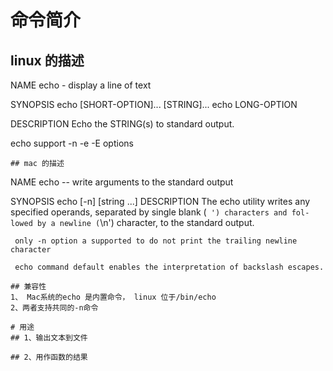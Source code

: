 # 命令简介
## linux 的描述
NAME
       echo - display a line of text

SYNOPSIS
       echo [SHORT-OPTION]... [STRING]...
       echo LONG-OPTION

DESCRIPTION
       Echo the STRING(s) to standard output.
       
echo support -n -e -E options
```
## mac 的描述
```
NAME
     echo -- write arguments to the standard output

SYNOPSIS
     echo [-n] [string ...]
DESCRIPTION
     The echo utility writes any specified operands, separated by single blank (` ') characters and fol-
     lowed by a newline (`\n') character, to the standard output.
     
     only -n option a supported to do not print the trailing newline character
     
     echo command default enables the interpretation of backslash escapes. 
```
## 兼容性
1、 Mac系统的echo 是内置命令， linux 位于/bin/echo 
2、两者支持共同的-n命令

# 用途
## 1、输出文本到文件

## 2、用作函数的结果

